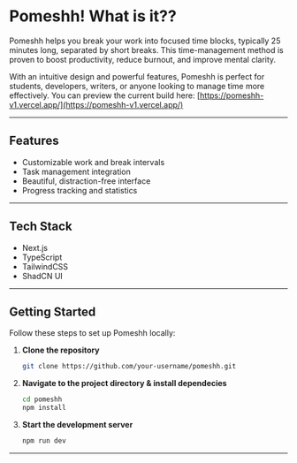 # Pomeshh! What is it??

Pomeshh helps you break your work into focused time blocks, typically 25 minutes long, separated by short breaks. This time-management method is proven to boost productivity, reduce burnout, and improve mental clarity.

With an intuitive design and powerful features, Pomeshh is perfect for students, developers, writers, or anyone looking to manage time more effectively.
You can preview the current build here: [https://pomeshh-v1.vercel.app/](https://pomeshh-v1.vercel.app/)

---

## Features

- Customizable work and break intervals  
- Task management integration  
- Beautiful, distraction-free interface  
- Progress tracking and statistics

---

## Tech Stack

- Next.js  
- TypeScript  
- TailwindCSS  
- ShadCN UI

---

## Getting Started

Follow these steps to set up Pomeshh locally:

1. **Clone the repository**
   ```bash
   git clone https://github.com/your-username/pomeshh.git

2. **Navigate to the project directory & install dependecies**
   ```bash
   cd pomeshh
   npm install
   

3. **Start the development server**
   ```bash
   npm run dev

---
